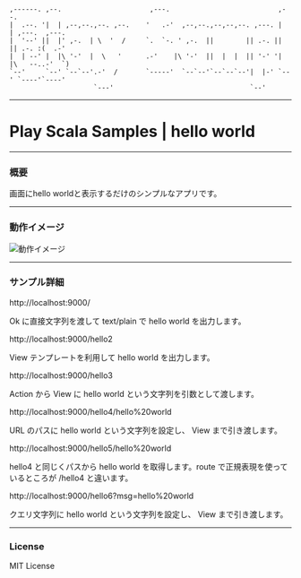     ,------. ,--.                      ,---.                           ,--.               
    |  .--. '|  | ,--,--.,--. ,--.    '   .-'  ,--,--.,--,--,--. ,---. |  | ,---.  ,---.  
    |  '--' ||  |' ,-.  | \  '  /     `.  `-. ' ,-.  ||        || .-. ||  || .-. :(  .-'  
    |  | --' |  |\ '-'  |  \   '      .-'    |\ '-'  ||  |  |  || '-' '|  |\   --..-'  `) 
    `--'     `--' `--`--'.-'  /       `-----'  `--`--'`--`--`--'|  |-' `--' `----'`----'  
                         `---'                                  `--'                     
------

# Play Scala Samples | hello world

------

### 概要

画面にhello worldと表示するだけのシンプルなアプリです。

------

### 動作イメージ

![動作イメージ](/mwsoft/raw/master/public/images/snapshot01.png)

------

### サンプル詳細

http://localhost:9000/

Ok に直接文字列を渡して text/plain で hello world を出力します。

http://localhost:9000/hello2

View テンプレートを利用して hello world を出力します。

http://localhost:9000/hello3

Action から View に hello world という文字列を引数として渡します。

http://localhost:9000/hello4/hello%20world

URL のパスに hello world という文字列を設定し、 View まで引き渡します。

http://localhost:9000/hello5/hello%20world

hello4 と同じくパスから hello world を取得します。route で正規表現を使っているところが /hello4 と違います。

http://localhost:9000/hello6?msg=hello%20world

クエリ文字列に hello world という文字列を設定し、 View まで引き渡します。

------

### License

MIT License

